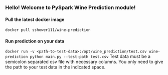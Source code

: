 ### Hello! Welcome to PySpark Wine Prediction module!

#### Pull the latest docker image

`docker pull sshower111/wine-prediction`

#### Run prediction on your data

`docker run -v <path-to-test-data>:/opt/wine_prediction/test.csv wine-prediction python main.py --test-path test.csv`
Test data must be a semicolon separated csv file with necessary columns.
You only need to give the path to your test data in the indicated space.
